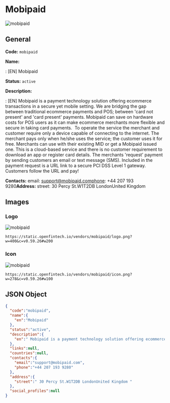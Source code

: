 
# Mobipaid 
![mobipaid](https://static.openfintech.io/vendors/mobipaid/logo.png?w=400&c=v0.59.26#w200)  

## General 
 
**Code:** `mobipaid` 
 
**Name:** 
 
:	[EN] Mobipaid 
 
**Status:** `active` 
 
**Description:** 
 
: [EN]  Mobipaid is a payment technology solution offering ecommerce transactions in a secure yet mobile setting. We are bridging the gap between traditional ecommerce payments and POS; between 'card not present'​ and 'card present'​ payments. Mobipaid can save on hardware costs for POS users as it can make ecommerce merchants more flexible and secure in taking card payments.  To operate the service the merchant and customer require only a device capable of connecting to the internet. The merchant pays only when he/she uses the service; the customer uses it for free. Merchants can use with their existing MID or get a Mobipaid issued one. This is a cloud-based service and there is no customer requirement to download an app or register card details. The merchants 'request'​ payment by sending customers an email or text message (SMS). Included in the payment request is a URL link to a secure PCI DSS Level 1 gateway. Customers follow the URL and pay!  
 
**Contacts:** 
email: support@mobipaid.comphone: +44 207 193 9280**Address:** 
street:  30 Percy St.W1T2DB LondonUnited Kingdom  

## Images 

### Logo 
 
![mobipaid](https://static.openfintech.io/vendors/mobipaid/logo.png?w=400&c=v0.59.26#w200)  

```
https://static.openfintech.io/vendors/mobipaid/logo.png?w=400&c=v0.59.26#w200
```  

### Icon 
 
![mobipaid](https://static.openfintech.io/vendors/mobipaid/icon.png?w=278&c=v0.59.26#w100)  

```
https://static.openfintech.io/vendors/mobipaid/icon.png?w=278&c=v0.59.26#w100
```  

## JSON Object 

```json
{
  "code":"mobipaid",
  "name":{
    "en":"Mobipaid"
  },
  "status":"active",
  "description":{
    "en":" Mobipaid is a payment technology solution offering ecommerce transactions in a secure yet mobile setting. We are bridging the gap between traditional ecommerce payments and POS; between 'card not present'\u200b and 'card present'\u200b payments. Mobipaid can save on hardware costs for POS users as it can make ecommerce merchants more flexible and secure in taking card payments.\u00a0 To operate the service the merchant and customer require only a device capable of connecting to the internet. The merchant pays only when he\/she uses the service; the customer uses it for free. Merchants can use with their existing MID or get a Mobipaid issued one. This is a cloud-based service and there is no customer requirement to download an app or register card details. The merchants 'request'\u200b payment by sending customers an email or text message (SMS). Included in the payment request is a URL link to a secure PCI DSS Level 1 gateway. Customers follow the URL and pay! "
  },
  "links":null,
  "countries":null,
  "contacts":{
    "email":"support@mobipaid.com",
    "phone":"+44 207 193 9280"
  },
  "address":{
    "street":" 30 Percy St.W1T2DB LondonUnited Kingdom "
  },
  "social_profiles":null
}
```  
